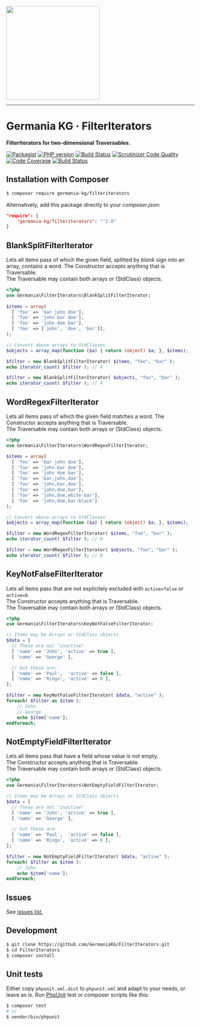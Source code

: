 <img src="https://static.germania-kg.com/logos/ga-logo-2016-web.svgz" width="250px">

------


# Germania KG · FilterIterators

**FilterIterators for two-dimensional Traversables.**

[![Packagist](https://img.shields.io/packagist/v/germania-kg/filteriterators.svg?style=flat)](https://packagist.org/packages/germania-kg/filteriterators)
[![PHP version](https://img.shields.io/packagist/php-v/germania-kg/filteriterators.svg)](https://packagist.org/packages/germania-kg/filteriterators)
[![Build Status](https://img.shields.io/travis/GermaniaKG/FilterIterators.svg?label=Travis%20CI)](https://travis-ci.org/GermaniaKG/FilterIterators)
[![Scrutinizer Code Quality](https://scrutinizer-ci.com/g/GermaniaKG/FilterIterators/badges/quality-score.png?b=master)](https://scrutinizer-ci.com/g/GermaniaKG/FilterIterators/?branch=master)
[![Code Coverage](https://scrutinizer-ci.com/g/GermaniaKG/FilterIterators/badges/coverage.png?b=master)](https://scrutinizer-ci.com/g/GermaniaKG/FilterIterators/?branch=master)
[![Build Status](https://scrutinizer-ci.com/g/GermaniaKG/FilterIterators/badges/build.png?b=master)](https://scrutinizer-ci.com/g/GermaniaKG/FilterIterators/build-status/master)


## Installation with Composer

```bash
$ composer require germania-kg/filteriterators
```

Alternatively, add this package directly to your *composer.json:*

```json
"require": {
    "germania-kg/filteriterators": "^2.0"
}
```



## BlankSplitFilterIterator

Lets all items pass of which the given field, splitted by *blank* sign into an array, contains a word.
The Constructor accepts anything that is Traversable.   
The Traversable may contain both arrays or (StdClass) objects.

```php
<?php
use Germania\FilterIterators\BlankSplitFilterIterator;
 
$items = array(
  [ 'foo' => 'bar john doe'],
  [ 'foo' => 'john bar doe'],
  [ 'foo' => 'john doe bar'],
  [ 'foo' => ['john', 'doe', 'bar']],
);  

// Convert above arrays to StdClasses
$objects = array_map(function ($a) { return (object) $a; }, $items);

$filter = new BlankSplitFilterIterator( $items, "foo", "bar" );
echo iterator_count( $filter ); // 4

$filter = new BlankSplitFilterIterator( $objects, "foo", "bar" );
echo iterator_count( $filter ); // 4
```





## WordRegexFilterIterator

Lets all items pass of which the given field matches a word.
The Constructor accepts anything that is Traversable.   
The Traversable may contain both arrays or (StdClass) objects.

```php
<?php
use Germania\FilterIterators\WordRegexFilterIterator;

$items = array(
  [ 'foo' => 'bar john doe'],
  [ 'foo' => 'john bar doe'],
  [ 'foo' => 'john doe bar'],
  [ 'foo' => 'bar,john,doe'],
  [ 'foo' => 'john,bar,doe'],
  [ 'foo' => 'john,doe,bar'],
  [ 'foo' => 'john,doe,white-bar'],
  [ 'foo' => 'john,doe,bar-black']
);

// Convert above arrays to StdClasses
$objects = array_map(function ($a) { return (object) $a; }, $items);

$filter = new WordRegexFilterIterator( $items, "foo", "bar" );
echo iterator_count( $filter ); // 8

$filter = new WordRegexFilterIterator( $objects, "foo", "bar" );
echo iterator_count( $filter ); // 8
```



## KeyNotFalseFilterIterator

Lets all items pass that are not explicitely excluded with `active=false` or `active=0`.   
The Constructor accepts anything that is Traversable.   
The Traversable may contain both arrays or (StdClass) objects.

```php
<?php
use Germania\FilterIterators\KeyNotFalseFilterIterator;

// Items may be Arrays or StdClass objects
$data = [
  // These are not "inactive"
  [ 'name' => 'John', 'active' => true ],
  [ 'name' => 'George' ],

  // but these are:
  [ 'name' => 'Paul',  'active' => false ],
  [ 'name' => 'Ringo', 'active' => 0 ],
];

$filter = new KeyNotFalseFilterIterator( $data, "active" );
foreach( $filter as $item ):
	// John
	// George
	echo $item['name'];
endforeach;
```

## NotEmptyFieldFilterIterator

Lets all items pass that have a field whose value is not empty.  
The Constructor accepts anything that is Traversable.  
The Traversable may contain both arrays or (StdClass) objects.  

```php
<?php
use Germania\FilterIterators\NotEmptyFieldFilterIterator;

// Items may be Arrays or StdClass objects
$data = [
  // These are not "inactive"
  [ 'name' => 'John', 'active' => true ],
  [ 'name' => 'George' ],

  // but these are:
  [ 'name' => 'Paul',  'active' => false ],
  [ 'name' => 'Ringo', 'active' => 0 ],
];

$filter = new NotEmptyFieldFilterIterator( $data, "active" );
foreach( $filter as $item ):
	// John
	echo $item['name'];
endforeach;
```

## Issues

See [issues list.][i0]

[i0]: https://github.com/GermaniaKG/FilterIterators/issues


## Development

```bash
$ git clone https://github.com/GermaniaKG/FilterIterators.git
$ cd FilterIterators
$ composer install
```

## Unit tests

Either copy `phpunit.xml.dist` to `phpunit.xml` and adapt to your needs, or leave as is. Run [PhpUnit](https://phpunit.de/) test or composer scripts like this:

```bash
$ composer test
# or
$ vendor/bin/phpunit
```

